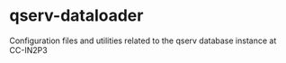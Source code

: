 # qserv-dataloader
Configuration files and utilities related to the qserv database instance at CC-IN2P3

